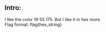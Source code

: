 ## Intro:

I like the color 19 55 175. But I like it in hex more.
<br/>
Flag format: flag{hex_string}
